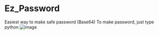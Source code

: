 # Ez_Password
Easiest way to make safe password (Base64)
To make password, just type python
![image](https://user-images.githubusercontent.com/58532577/212730686-85991902-9b0a-4fbf-9a58-250bd79f757a.png)

